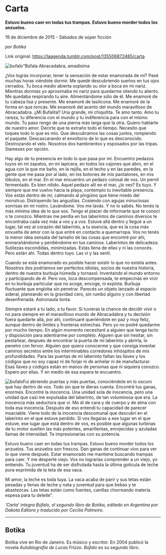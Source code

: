 # Carta

**Estuvo bueno caer en todas tus trampas. Estuvo bueno morder todos los anzuelos.**

19 de diciembre de 2015 - Sábados de súper ficción

_por Botika_

Link original: https://laagenda.tumblr.com/post/135506872485/carta

![bufalo](https://64.media.tumblr.com/e3ea963b6b24026f119848f89ed348c3/tumblr_inline_pk124ppM9V1t6q87u_540.jpg)“Búfala Abracadabra, amadísima  

¿Vos lográs incorporar, tener la sensación de estar enamorada de mí? Pasé muchas horas viéndote dormir. Me quedé descubriendo sueños en tus ojos cerrados. Tu boca medio abierta soplando su olor a boca en mi nariz. Mientras dormías yo aproximaba mi nariz para quedarme oliendo tu aliento. Me quedaba respirando tu aire. Alimentándome sólo de él. Me enamoré de tu cabeza lisa y presente. Me enamoré de lasilicona. Me enamoré de la forma en que roncás. Me enamoré del acento del mundo maravilloso de Abracadabra. ¡¡Mi Bufalita!! Una grande, mi chiquitita. Te amo tanto. Amo tu rareza, tu diferencia con el mundo y tu indiferencia para con el mismo mundo. Tu paso rengo de una pierna más larga que la otra. Quiero hablarte de nuestro amor. Decirte que te extraño todo el tiempo. Necesito que toques todo lo que es mío. Que descubramos las cosas juntos, rompiendo el paquete. Descascarando el envoltorio de lo que es desconocido. Destrozando el velo. Nosotros dos hambrientos y esposados por las tripas. Siameses por opción.

Hay algo de tu presencia en todo lo que pasa por mí. Encuentro pedazos tuyos en mi zapatos, en mi lapicera, en todos los cajones que abro, en el agua con la que me baño, en la rejilla, en el techo y en las paredes, en la gente que me pasa por al lado, en los botones de mis pantalones, en mis lóbulos, en el mar. En el mar encuentro un pedazo colosal de vos. Un pernil fermentado. Es bien nítido. Aquel pedazo allí en el mar, ¿lo ves? Es tuyo. Y siempre que me vuelvo hacia la playa, contemplo tu inevitable presencia. Vos estás dentro de mí, calmando al pingüino que tiene miedo del monstruo. Distrayendo las angustias. Cosiendo con agujas minuciosas sonrisas en mi rostro. Lavándome. Vos me lavás. Y no lo sabés. No tenés la más mínima idea de lo que sos. Tengo el placer de informarte que te conocí o te conozco. Mientras me perdía en tus laberintos de caminos diversos te encontraba cada vez más a vos y a vos. Estuve allá dentro y llegué a un lugar, tal vez al corazón del laberinto, a tu esencia, que es la cosa más envuelta de amor con la que entré en contacto a quemarropa. Vos no tenés la menor idea sensata del tamaño de las cosas que encontré por ahí, enmarañándome y perdiéndome en tus caminos. Laberintos de delicadeza. Sutilezas escondidas, minimizadas. Estás llena de ellas y ni las conocés. Pero están ahí. Todas dentro tuyo. Las vi y las sentí.

Cuando se está enamorado es posible hacer existir lo que no existía antes. Nosotros dos podríamos ser perfectos idiotas, socios de nuestra historia, dentro de nuestra burbuja húmeda y tornasol. Inventando el mundo entorno y participando de él. Pero vos, loca descompensada, te empecinás en vivir en tu burbuja particular que no acoge, encoge, ni explota. Burbuja fluctuante que engloba sin penetrar. Parecés un objeto lanzado al espacio sideral, planeando en la gravidad cero, sin rumbo alguno y con libertad desenfrenada. Astronauta tonta.

Siempre estaré a tu lado, a tu favor. Si tuvieras la chance de decidir vivir o no para siempre en el maravilloso mundo de Abracadabra y tu decisión fuera quedarte allá, por ahí, continuaré queriéndote en paz y muy feliz, aunque dentro de límites y fronteras estrechas. Pero yo no podré quedarme por mucho tiempo. En algún momento necesitaré a alguien que tenga tacto y disposición para adentrarme por completo. Alguien que sin hesitar, sin pestañear, después de encontrar la puerta de mi laberinto y abrirla, lo penetre con fervor. Alguien que quiera conocerme y que consiga inventar caminos secretos entre los interminables corredores inhóspitos de mis profundidades. Para las puertas de mi laberinto faltan las llaves y los códigos que no soy capaz ni de forjar ni de anhelar ni de manufacturar. Esas llaves y códigos están en manos de personas que ni siquiera conozco. Espero por ellas. Y en medio de esa espera te encuentro.

![bufalo](https://64.media.tumblr.com/e3ea963b6b24026f119848f89ed348c3/tumblr_inline_pk124ppM9V1t6q87u_250.jpg)Fui abriendo puertas y más puertas, conociéndote en lo oscuro que hay dentro de vos. Todo sin que te dieras cuenta. Encontré tus ganas, enormes. Encontré la inocencia. Una unidad sola de inocencia, pero una unidad que casi me expulsaba del laberinto, de tan voluminosa que era. La inocencia más seductora que vi. Me di de cara y de cuerpo y de alma con toda esa inocencia. Después de eso entendí tu capacidad de parecer insaciable. Viene todo de la inocencia descomunal que descubrí en el laberinto en el que estuve perdido. Si vos llegaras a ese lugar en el que estuve, ese lugar que está dentro de vos, es posible que algunas turbinas de tu motor suelten las más potentes, amarillentas, enrojecidas y azuladas llamas de intensidad. Te impresionarías con su potencia. 

Estuvo bueno caer en todas tus trampas. Estuvo bueno morder todos los anzuelos. Tus anzuelos son frescos. Dan ganas de continuar vivo para ver lo que viene después. Estar enamorado me mantiene buscando trampas para caer. Y me desperté viejo. Vos no lograrías comprender a un viejo, yo entiendo. Tu juventud ha de ser disfrutada hasta la última gotícula de leche pura exprimida de la teta de esa vaca.

Mi amor, la leche es toda tuya. La vaca acaba de parir y sus tetas están pesadas y llenas de leche y nata y juventud para que bebas y te abastezcas. Las tetas están como fuentes, canillas chorreando materia espesa para tu deleite”.

*‘Carta’ integra Búfalo, el segundo libro de Botika, editado en Argentina por Dakota Editora y traducido por Cecilia Palmeiro.*

---

Botika
------

Botika vive en Río de Janeiro. Es músico y escritor. En 2004 publicó la novela *Autobiografia de Lucas Frizzo*. *Búfalo* es su segundo libro.

